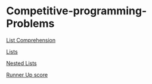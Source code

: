 # Competitive-programming-Problems

[List Comprehension](https://www.hackerrank.com/challenges/list-comprehensions/problem)

[Lists](https://www.hackerrank.com/challenges/python-lists/problem)

[Nested Lists](https://www.hackerrank.com/challenges/nested-list/problem)

[Runner Up score](https://www.hackerrank.com/challenges/find-second-maximum-number-in-a-list/problem)
